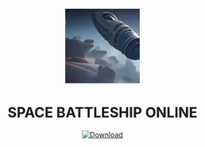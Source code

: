 <p align="center"><img src="Battleship_sockets/Battleship_sockets/img/Backgrounds/splash_bg.jpg" width="150"></p> 
<h1 align="center">SPACE BATTLESHIP ONLINE</h1>

<p align="center"> <a href="https://github.com/royvao/Battleship/raw/main/Battleship_sockets/Battleship_sockets/bin/Debug/net7.0-windows/Battleship_sockets.exe"><img src="https://freepngimg.com/download/download_now_button/25800-4-download-now-button-blue.png" width="150" alt="Download"></a></p>


